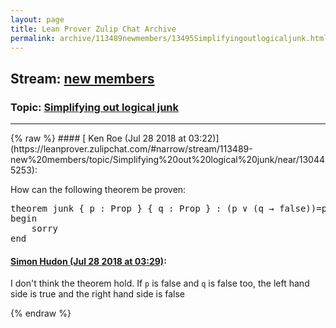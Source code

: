 ```yaml
---
layout: page
title: Lean Prover Zulip Chat Archive 
permalink: archive/113489newmembers/13495Simplifyingoutlogicaljunk.html
---
```


## Stream: [new members](https://leanprover-community.github.io/archive/113489newmembers/index.html)
### Topic: [Simplifying out logical junk](https://leanprover-community.github.io/archive/113489newmembers/13495Simplifyingoutlogicaljunk.html)

---

<base href="https://leanprover.zulipchat.com">
{% raw %}
#### [ Ken Roe (Jul 28 2018 at 03:22)](https://leanprover.zulipchat.com/#narrow/stream/113489-new%20members/topic/Simplifying%20out%20logical%20junk/near/130445253):
<p>How can the following theorem be proven:</p>
<div class="codehilite"><pre><span></span><span class="kn">theorem</span> <span class="n">junk</span> <span class="o">{</span> <span class="n">p</span> <span class="o">:</span> <span class="kt">Prop</span> <span class="o">}</span> <span class="o">{</span> <span class="n">q</span> <span class="o">:</span> <span class="kt">Prop</span> <span class="o">}</span> <span class="o">:</span> <span class="o">(</span><span class="n">p</span> <span class="bp">∨</span> <span class="o">(</span><span class="n">q</span> <span class="bp">→</span> <span class="n">false</span><span class="o">))</span><span class="bp">=</span><span class="n">p</span> <span class="o">:=</span>
<span class="k">begin</span>
    <span class="n">sorry</span>
<span class="kn">end</span>
</pre></div>

#### [ Simon Hudon (Jul 28 2018 at 03:29)](https://leanprover.zulipchat.com/#narrow/stream/113489-new%20members/topic/Simplifying%20out%20logical%20junk/near/130445495):
<p>I don't think the theorem hold. If <code>p</code> is false and <code>q</code> is false too, the left hand side is true and the right hand side is false</p>


{% endraw %}

